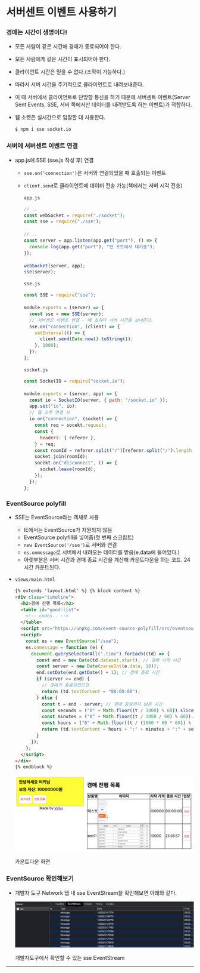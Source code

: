 ﻿# 서버센트 이벤트 사용하기

### 경매는 시간이 생명이다!

- 모든 사람이 같은 시간에 경매가 종료되어야 한다.
- 모든 사람에게 같은 시간이 표시되어야 한다.
- 클라이언트 시간은 믿을 수 없다.(조작이 가능하다.)
- 따라서 서버 시간을 주기적으로 클라이언트로 내려보내준다.
- 이 때 서버에서 클라이언트로 단방향 통신을 하기 때문에 서버센트 이벤트(Server Sent Events, SSE, 서버 쪽에서만 데이터를 내려받도록 하는 이벤트)가 적합하다.
- 웹 소켓은 실시간으로 입찰할 대 사용한다.

  ```bash
  $ npm i sse socket.io
  ```

### 서버에 서버센트 이벤트 연결

- app.js에 SSE (sse.js 작성 후) 연결

  - `sse.on('connection')`은 서버와 연결되었을 때 호출되는 이벤트
  - `client.send`로 클라이언트에 데이터 전송 가능(책에서는 서버 시각 전송)

    `app.js`

    ```jsx
    // ..
    const webSocket = require("./socket");
    const sse = require("./sse");

    // ..
    const server = app.listen(app.get("port"), () => {
      console.log(app.get("port"), "번 포트에서 대기중");
    });

    webSocket(server, app);
    sse(server);
    ```

    `sse.js`

    ```jsx
    const SSE = require("sse");

    module.exports = (server) => {
      const sse = new SSE(server);
      // 서버센트 이벤트 연결 - 매 초마다 서버 시간을 보내준다.
      sse.on("connection", (client) => {
        setInterval(() => {
          client.send(Date.now().toString());
        }, 1000);
      });
    };
    ```

    `socket.js`

    ```jsx
    const SocketIO = require("socket.io");

    module.exports = (server, app) => {
      const io = SocketIO(server, { path: "/socket.io" });
      app.set("io", io);
      // 웹 소켓 연결 시
      io.on("connection", (socket) => {
        const req = socekt.request;
        const {
          headers: { referer },
        } = req;
        const roomId = referer.split("/")[referer.split("/").length - 1]; // roomId는 Good 테이블의 row ID가 된다.
        socket.join(roomId);
        socekt.on("disconnect", () => {
          socket.leave(roomId);
        });
      });
    };
    ```

### EventSource polyfill

- SSE는 EventSource라는 객체로 사용
  - IE에서는 EventSource가 지원되지 않음
  - EventSource polyfill을 넣어줌(첫 번째 스크립트)
  - `new EventSource('/sse')`로 서버와 연결
  - `es.onmessage`로 서버에서 내려오는 데이터를 받음(e.data에 들어있다.)
  - 아랫부분은 서버 시간과 경매 종료 시간을 계산해 카운트다운을 하는 코드. 24시간 카운트된다.
- `views/main.html`

  ```html
  {% extends 'layout.html' %} {% block content %}
  <div class="timeline">
    <h2>경매 진행 목록</h2>
    <table id="good-list">
      <!-- codes.. -->
    </table>
    <script src="https://unpkg.com/event-source-polyfill/src/eventsource.min.js"></script>
    <script>
      const es = new EventSource("/sse");
      es.onmessage = function (e) {
        document.querySelectorAll(".time").forEach((td) => {
          const end = new Date(td.dataset.start); // 경매 시작 시간
          const server = new Date(parseInt(e.data, 10));
          end.setDate(end.getDate() + 1); // 경매 종료 시간
          if (server >= end) {
            // 경매가 종료되었으면
            return (td.textContent = "00:00:00");
          } else {
            const t = end - server; // 경매 종료까지 남은 시간
            const seconds = ("0" + Math.floor((t / 1000) % 60)).slice(-2);
            const minutes = ("0" + Math.floor((t / 1000 / 60) % 60)).slice(-2);
            const hours = ("0" + Math.floor((t / (1000 * 60 * 60)) % 24)).slice(-2);
            return (td.textContent = hours + ":" + minutes + ":" + seconds);
          }
        });
      };
    </script>
  </div>
  {% endblock %}
  ```

  ![카운트다운 화면](../img/210703-1.png)

  카운트다운 화면

### EventSource 확인해보기

- 개발자 도구 Network 탭 내 sse EventStream을 확인해보면 아래와 같다.

  ![개발자도구에서 확인할 수 있는 sse EventStream](../img/210703-2.png)

  개발자도구에서 확인할 수 있는 sse EventStream

---
